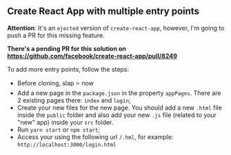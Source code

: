 ## Create React App with multiple entry points

**Attention**: It's an `ejected` version of `create-react-app`, however, I'm going to push a PR for this missing feature.

**There's a pending PR for this solution on https://github.com/facebook/create-react-app/pull/8249**

To add more entry points, follow the steps:
- Before cloning, slap ⭐️ now
- Add a new page in the `package.json` in the property `appPages`. There are 2 existing pages there: `index` and `login`;
- Create your new files for the new page. You should add a new `.html` file inside the `public` folder and also add your new `.js` file (related to your "new" app) inside your `src` folder.
- Run `yarn start` or `npm start`;
- Access your using the following url `/.hml`, for example: `http://localhost:3000/login.html`

